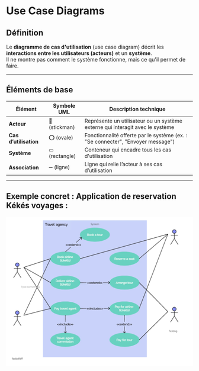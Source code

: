 # Use Case Diagrams

## Définition

Le **diagramme de cas d'utilisation** (use case diagram) décrit les **interactions entre les utilisateurs (acteurs)** et un **système**.  
Il ne montre pas comment le système fonctionne, mais ce qu'il permet de faire.

---

## Éléments de base

| Élément               | Symbole UML   | Description technique                                                           |
| --------------------- | ------------- | ------------------------------------------------------------------------------- |
| **Acteur**            | 👤 (stickman) | Représente un utilisateur ou un système externe qui interagit avec le système   |
| **Cas d’utilisation** | ⭕ (ovale)    | Fonctionnalité offerte par le système (ex. : "Se connecter", "Envoyer message") |
| **Système**           | ▭ (rectangle) | Conteneur qui encadre tous les cas d'utilisation                                |
| **Association**       | ➖ (ligne)    | Ligne qui relie l’acteur à ses cas d’utilisation                                |

---

## Exemple concret : Application de reservation Kékés voyages : 
![diagramme-use-case-kékés-voyages](data/use-case-diagram-for-travel-agency.jpg)

